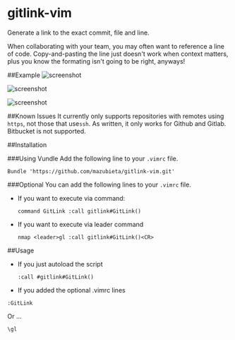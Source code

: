 gitlink-vim
===========

Generate a link to the exact commit, file and line.

When collaborating with your team, you may often want to reference a line of code.  Copy-and-pasting the line just doesn't work when context matters, plus you know the formating isn't going to be right, anyways!

##Example
![screenshot](https://raw.githubusercontent.com/mazubieta/gitlink-vim/master/docs/calling.png)

![screenshot](https://raw.githubusercontent.com/mazubieta/gitlink-vim/master/docs/executed.png)

![screenshot](https://raw.githubusercontent.com/mazubieta/gitlink-vim/master/docs/inbrowser.png)

##Known Issues
It currently only supports repositories with remotes using ```https```, not those that use```ssh```.
As written, it only works for Github and Gitlab.  Bitbucket is not supported.

##Installation

###Using Vundle
Add the following line to your ```.vimrc``` file.

```
Bundle 'https://github.com/mazubieta/gitlink-vim.git'
```
###Optional
You can add the following lines to your ```.vimrc``` file.

- If you want to execute via command:

    ```command GitLink :call gitlink#GitLink()```

- If you want to execute via leader command

    ```nmap <leader>gl :call gitlink#GitLink()<CR>```

##Usage
- If you just autoload the script

    ```:call #gitlink#GitLink()``` 

- If you added the optional .vimrc lines

```
:GitLink
```

Or ...

```
\gl
```
